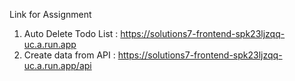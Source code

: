 Link for Assignment
1. Auto Delete Todo List : https://solutions7-frontend-spk23ljzqq-uc.a.run.app
2. Create data from API : https://solutions7-frontend-spk23ljzqq-uc.a.run.app/api
